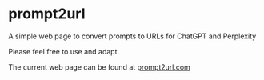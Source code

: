 # prompt2url
A simple web page to convert prompts to URLs for ChatGPT and Perplexity

Please feel free to use and adapt.

The current web page can be found at [prompt2url.com](https://prompt2url.com)

